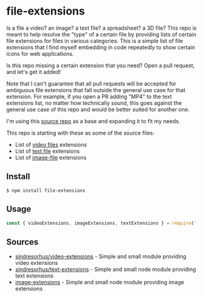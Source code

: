 # file-extensions

Is a file a video? an image? a text file? a spreadsheet? a 3D file? This repo is meant to help resolve the "type" of a certain file by providing lists of certain file extensions for files in various categories. This is a simple list of file extensions that I find myself embedding in code repeatedly to show certain icons for web applications.

Is this repo missing a certain extension that you need? Open a pull request, and let's get it added! 

Note that I can't guarantee that all pull requests will be accepted for ambiguous file extensions that fall outside the general use case for that extension. For example, if you open a PR adding "MP4" to the text extensions list, no matter how technically sound, this goes against the general use case of this repo and would be better suited for another one.

I'm using this [source repo](https://github.com/sindresorhus/video-extensions) as a base and expanding it to fit my needs.

This repo is starting with these as some of the source files:
- List of [video files](https://github.com/sindresorhus/video-extensions/blob/main/video-extensions.json) extensions
- List of [text file](https://github.com/sindresorhus/text-extensions/blob/main/text-extensions.json) extensions
- List of [image-file](https://github.com/arthurvr/image-extensions/blob/master/image-extensions.json) extensions

## Install

```
$ npm install file-extensions
```

## Usage

```js
const { videoExtensions, imageExtensions, textExtensions } = require('file-extensions');
```

## Sources

- [sindresorhus/video-extensions](https://github.com/sindresorhus/video-extensions) - Simple and small module providing video extensions
- [sindresorhus/text-extensions](https://github.com/sindresorhus/text-extensions) - Simple and small node module providing text extensions
- [image-extensions](https://github.com/arthurvr/image-extensions) - Simple and small node module providing image extensions
